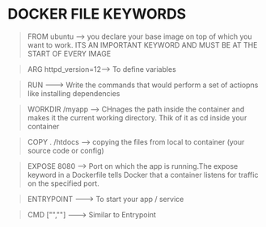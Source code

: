 # DOCKER FILE KEYWORDS

>FROM ubuntu --> you declare your base image on top of which you want to work. ITS AN IMPORTANT KEYWORD AND MUST BE AT THE START OF EVERY IMAGE

>ARG httpd_version=12--> To define variables

>RUN ---> Write the commands that would perform a set of actiopns like installing dependencies

>WORKDIR /myapp --> CHnages the path inside the container and makes it the current working directory. Thik of it as cd <path> inside your container

>COPY . /htdocs --> copying the files from local to container (your source code or config)

>EXPOSE 8080 --> Port on which the app is running.The expose keyword in a Dockerfile tells Docker that a container listens for traffic on the specified port. 

>ENTRYPOINT ---> To start your app / service

>CMD ["",""] ---> Similar to Entrypoint
